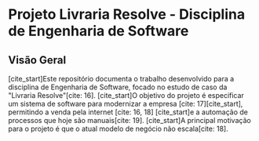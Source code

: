# Projeto Livraria Resolve - Disciplina de Engenharia de Software

## Visão Geral

[cite_start]Este repositório documenta o trabalho desenvolvido para a disciplina de Engenharia de Software, focado no estudo de caso da "Livraria Resolve"[cite: 16]. [cite_start]O objetivo do projeto é especificar um sistema de software para modernizar a empresa [cite: 17][cite_start], permitindo a venda pela internet [cite: 16, 18] [cite_start]e a automação de processos que hoje são manuais[cite: 19]. [cite_start]A principal motivação para o projeto é que o atual modelo de negócio não escala[cite: 18].
